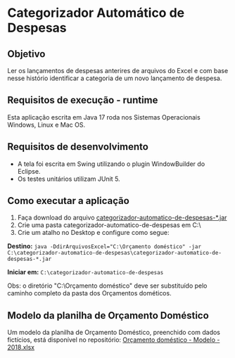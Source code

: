 # Categorizador Automático de Despesas
## Objetivo
Ler os lançamentos de despesas anterires de arquivos do Excel e com base nesse histório identificar a categoria de um novo lançamento de despesa.
## Requisitos de execução - runtime
Esta aplicação escrita em Java 17 roda nos Sistemas Operacionais Windows, Linux e Mac OS.
## Requisitos de desenvolvimento
* A tela foi escrita em Swing utilizando o plugin WindowBuilder do Eclipse.
* Os testes unitários utilizam JUnit 5.

## Como executar a aplicação
1. Faça download do arquivo [categorizador-automatico-de-despesas-*.jar](../../releases/latest)
2. Crie uma pasta categorizador-automatico-de-despesas em C:\
3. Crie um atalho no Desktop e configure como segue:

**Destino:** `java -DdirArquivosExcel="C:\Orçamento doméstico" -jar C:\categorizador-automatico-de-despesas\categorizador-automatico-de-despesas-*.jar`

**Iniciar em:** `C:\categorizador-automatico-de-despesas`

Obs: o diretório "C:\Orçamento doméstico" deve ser substituído pelo caminho completo da pasta dos Orçamentos dométicos.

## Modelo da planilha de Orçamento Doméstico
Um modelo da planilha de Orçamento Doméstico, preenchido com dados fictícios, está disponível no repositório: [Orçamento doméstico - Modelo - 2018.xlsx](/Or%C3%A7amento%20dom%C3%A9stico%20-%20Modelo%20-%202018.xlsx)